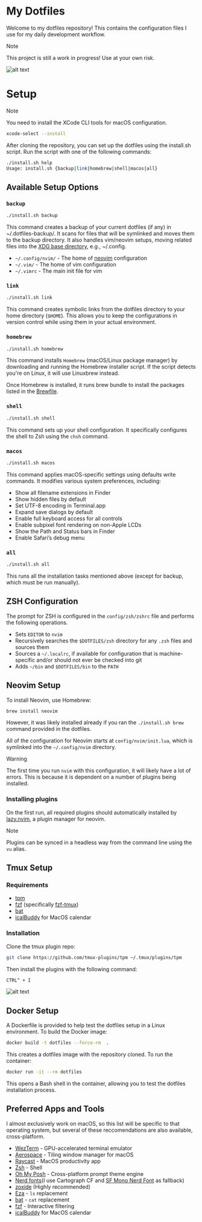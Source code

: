 # My Dotfiles
Welcome to my dotfiles repository! This contains the configuration files I use for my daily development workflow.

> [!Note]
>
> This project is still a work in progress! Use at your own risk.

![alt text](/assets/preview.png)

# Setup

> [!Note]
>
> You need to install the XCode CLI tools for macOS configuration.

```bash
xcode-select --install
```
After cloning the repository, you can set up the dotfiles using the install.sh script. Run the script with one of the following commands:

```bash
./install.sh help
Usage: install.sh {backup|link|homebrew|shell|macos|all}
```
## Available Setup Options

### `backup`

```bash
./install.sh backup
```

This command creates a backup of your current dotfiles (if any) in ~/.dotfiles-backup/. It scans for files that will be symlinked and moves them to the backup directory. It also handles vim/neovim setups, moving related files into the [XDG base directory](http://standards.freedesktop.org/basedir-spec/basedir-spec-latest.html), e.g., ~/.config.

- `~/.config/nvim/` - The home of [neovim](https://neovim.io/) configuration
- `~/.vim/` - The home of vim configuration
- `~/.vimrc` - The main init file for vim

### `link`

```bash
./install.sh link
```

This command creates symbolic links from the dotfiles directory to your home directory (`$HOME`). This allows you to keep the configurations in version control while using them in your actual environment.

### `homebrew`

```bash
./install.sh homebrew
```

This command installs `Homebrew` (macOS/Linux package manager) by downloading and running the Homebrew installer script. If the script detects you're on Linux, it will use Linuxbrew instead.

Once Homebrew is installed, it runs brew bundle to install the packages listed in the [Brewfile](./Brewfile).

### `shell`

```bash
./install.sh shell
```

This command sets up your shell configuration. It specifically configures the shell to Zsh using the `chsh` command.

### `macos`

```bash
./install.sh macos
```

This command applies macOS-specific settings using defaults write commands. It modifies various system preferences, including:

* Show all filename extensions in Finder
* Show hidden files by default
* Set UTF-8 encoding in Terminal.app
* Expand save dialogs by default
* Enable full keyboard access for all controls
* Enable subpixel font rendering on non-Apple LCDs
* Show the Path and Status bars in Finder
* Enable Safari’s debug menu

### `all`

```bash
./install.sh all
```

This runs all the installation tasks mentioned above (except for backup, which must be run manually).

## ZSH Configuration

The prompt for ZSH is configured in the `config/zsh/zshrc` file and performs the
following operations.

- Sets `EDITOR` to `nvim`
- Recursively searches the `$DOTFILES/zsh` directory for any `.zsh` files and
  sources them
- Sources a `~/.localrc`, if available for configuration that is
  machine-specific and/or should not ever be checked into git
- Adds `~/bin` and `$DOTFILES/bin` to the `PATH`

## Neovim Setup

To install Neovim, use Homebrew:

```bash
brew install neovim
```

However, it was likely installed already if you ran the `./install.sh brew`
command provided in the dotfiles.

All of the configuration for Neovim starts at `config/nvim/init.lua`, which is
symlinked into the `~/.config/nvim` directory.

> [!Warning]
>
> The first time you run `nvim` with this configuration, it will likely have a
> lot of errors. This is because it is dependent on a number of plugins being
> installed.

### Installing plugins

On the first run, all required plugins should automatically installed by
[lazy.nvim](https://github.com/folke/lazy.nvim), a plugin manager for neovim.

> [!Note]
>
> Plugins can be synced in a headless way from the command line using the `vu`
> alias.

## Tmux Setup

### Requirements

- [tpm](https://github.com/tmux-plugins/tpm)
- [fzf](https://github.com/junegunn/fzf) (specifically [fzf-tmux](https://github.com/junegunn/fzf#fzf-tmux-script))
- [bat](https://github.com/sharkdp/bat)
- [icalBuddy](https://formulae.brew.sh/formula/ical-buddy#default) for MacOS calendar

### Installation

Clone the tmux plugin repo:

```bash
git clone https://github.com/tmux-plugins/tpm ~/.tmux/plugins/tpm
```

Then install the plugins with the following command:

```bash
CTRL^ + I
```

![alt text](/assets/tmux.png)

## Docker Setup

A Dockerfile is provided to help test the dotfiles setup in a Linux environment. To build the Docker image:

```bash
docker build -t dotfiles --force-rm  .
```

This creates a dotfiles image with the repository cloned. To run the container:

```bash
docker run -it --rm dotfiles
```

This opens a Bash shell in the container, allowing you to test the dotfiles installation process.

## Preferred Apps and Tools

I almost exclusively work on macOS, so this list will be specific to that
operating system, but several of these reccomendations are also available,
cross-platform.

- [WezTerm](https://wezfurlong.org/wezterm/index.html) - GPU-accelerated terminal emulator
- [Aerospace](https://github.com/nikitabobko/AeroSpace) - Tiling window manager for macOS
- [Raycast](https://raycast.com) - MacOS productivity app
- [Zsh](https://zsh.org/) - Shell
- [Oh My Posh](https://ohmyposh.dev) - Cross-platform prompt theme engine
- [Nerd fonts](https://nerdfonts.com)(I use Cartograph CF and [SF Mono Nerd Font](https://github.com/shaunsingh/SFMono-Nerd-Font-Ligaturized) as fallback)
- [zoxide](https://github.com/ajeetdsouza/zoxide) (Highly recommended)
- [Eza](https://github.com/eza-community/eza) - `ls` replacement
- [bat](https://github.com/sharkdp/bat) - `cat` replacement
- [fzf](https://github.com/PatrickF1/fzf.fish) - Interactive filtering
- [icalBuddy](https://formulae.brew.sh/formula/ical-buddy#default) for MacOS calendar
